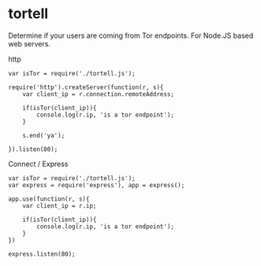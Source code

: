 tortell
=======

Determine if your users are coming from Tor endpoints.  For Node.JS based web servers.

http
````
var isTor = require('./tortell.js');

require('http').createServer(function(r, s){
	var client_ip = r.connection.remoteAddress;

	if(isTor(client_ip)){
		console.log(r.ip, 'is a tor endpoint');
	}

	s.end('ya');

}).listen(80);
````

Connect / Express
````
var isTor = require('./tortell.js');
var express = require('express'), app = express();

app.use(function(r, s){
	var client_ip = r.ip;

	if(isTor(client_ip)){
		console.log(r.ip, 'is a tor endpoint');
	}
})

express.listen(80);
````